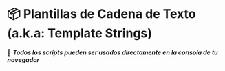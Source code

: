 # 📦 Plantillas de Cadena de Texto (a.k.a: Template Strings)


📌 **_Todos los scripts pueden ser usados directamente en la consola de tu navegador_**